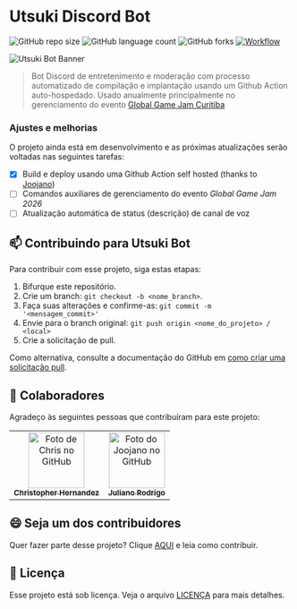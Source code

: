 
# Utsuki Discord Bot

![GitHub repo size](https://img.shields.io/github/repo-size/EnigmaticComma/utsuki-bot?style=for-the-badge)
![GitHub language count](https://img.shields.io/github/languages/count/EnigmaticComma/utsuki-bot?style=for-the-badge)
![GitHub forks](https://img.shields.io/github/forks/EnigmaticComma/utsuki-bot?style=for-the-badge)
[![Workflow](https://img.shields.io/github/actions/workflow/status/EnigmaticComma/utsuki-bot/pipeline.yml?style=for-the-badge)](https://github.com/EnigmaticComma/utsuki-bot/actions/workflows/pipeline.yml)

<img src="https://chrisdbhr.github.io/images/thumbs/utsuki-bot-banner.png" alt="Utsuki Bot Banner">

> Bot Discord de entretenimento e moderação com processo automatizado de compilação e implantação usando um Github Action auto-hospedado.
> Usado anualmente principalmente no gerenciamento do evento [Global Game Jam Curitiba](https://www.instagram.com/ggjcwb/)

### Ajustes e melhorias

O projeto ainda está em desenvolvimento e as próximas atualizações serão voltadas nas seguintes tarefas:

- [x] Build e deploy usando uma Github Action self hosted (thanks to [Joojano](https://github.com/joojano))
- [ ] Comandos auxiliares de gerenciamento do evento *Global Game Jam 2026*
- [ ] Atualização automática de status (descrição) de canal de voz
      
## 📫 Contribuindo para Utsuki Bot

Para contribuir com esse projeto, siga estas etapas:

1. Bifurque este repositório.
2. Crie um branch: `git checkout -b <nome_branch>`.
3. Faça suas alterações e confirme-as: `git commit -m '<mensagem_commit>'`
4. Envie para o branch original: `git push origin <nome_do_projeto> / <local>`
5. Crie a solicitação de pull.

Como alternativa, consulte a documentação do GitHub em [como criar uma solicitação pull](https://help.github.com/en/github/collaborating-with-issues-and-pull-requests/creating-a-pull-request).

## 🤝 Colaboradores

Agradeço às seguintes pessoas que contribuíram para este projeto:

<table>
  <tr>
    <td align="center">
      <a href="https://github.com/chrisdbhr" title="Chris">
        <img src="https://avatars.githubusercontent.com/u/19819051?v=4" width="100px;" alt="Foto de Chris no GitHub"/><br>
        <sub>
          <b>Christopher Hernandez</b>
        </sub>
      </a>
    </td>
    <td align="center">
      <a href="https://github.com/joojano" title="Joojano">
        <img src="https://avatars.githubusercontent.com/u/44454114?v=4" width="100px;" alt="Foto do Joojano no GitHub"/><br>
        <sub>
          <b>Juliano Rodrigo</b>
        </sub>
      </a>
    </td>
  </tr>
</table>

## 😄 Seja um dos contribuidores

Quer fazer parte desse projeto? Clique [AQUI](CONTRIBUTING.md) e leia como contribuir.

## 📝 Licença

Esse projeto está sob licença. Veja o arquivo [LICENÇA](LICENSE) para mais detalhes.
